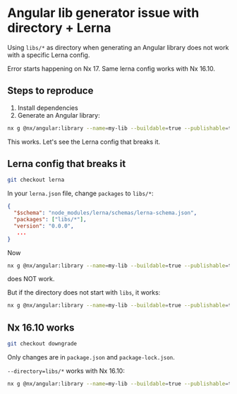 # Angular lib generator issue with directory + Lerna

Using `libs/*` as directory when generating an Angular library does not work with a specific Lerna config.

Error starts happening on Nx 17. Same lerna config works with Nx 16.10.

## Steps to reproduce

1. Install dependencies
2. Generate an Angular library:

```bash
nx g @nx/angular:library --name=my-lib --buildable=true --publishable=true --importPath=@myorg/my-lib  --directory=libs/my-lib  --projectNameAndRootFormat=as-provided --dry-run
```

This works. Let's see the Lerna config that breaks it.

## Lerna config that breaks it

```bash
git checkout lerna
```

In your `lerna.json` file, change `packages` to `libs/*`:

```json
{
  "$schema": "node_modules/lerna/schemas/lerna-schema.json",
  "packages": ["libs/*"],
  "version": "0.0.0",
   ...
}
```

Now

```bash
nx g @nx/angular:library --name=my-lib --buildable=true --publishable=true --importPath=@myorg/my-lib  --directory=libs/my-lib  --projectNameAndRootFormat=as-provided --dry-run
```

does NOT work.

But if the directory does not start with `libs`, it works:

```bash
nx g @nx/angular:library --name=my-lib --buildable=true --publishable=true --importPath=@myorg/my-lib  --directory=some-dir/my-lib  --projectNameAndRootFormat=as-provided --dry-run
```

## Nx 16.10 works

```bash
git checkout downgrade
```

Only changes are in `package.json` and `package-lock.json`.

`--directory=libs/*` works with Nx 16.10:

```bash
nx g @nx/angular:library --name=my-lib --buildable=true --publishable=true --importPath=@myorg/my-lib  --directory=libs/my-lib  --projectNameAndRootFormat=as-provided --dry-run
```
